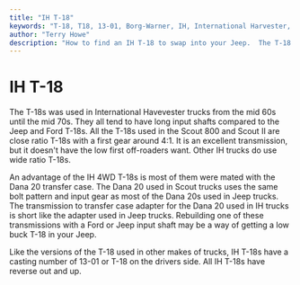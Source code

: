 ```yaml
---
title: "IH T-18"
keywords: "T-18, T18, 13-01, Borg-Warner, IH, International Harvester, Scout, transmission, granny"
author: "Terry Howe"
description: "How to find an IH T-18 to swap into your Jeep.  The T-18 is a heavy duty, granny low, four speed manul transmission."
---
```

# IH T-18

The T-18s was used in International Havevester trucks from the mid 60s until the mid 70s. They all tend to have long input shafts compared to the Jeep and Ford T-18s. All the T-18s used in the Scout 800 and Scout II are close ratio T-18s with a first gear around 4:1. It is an excellent transmission, but it doesn't have the low first off-roaders want. Other IH trucks do use wide ratio T-18s.

An advantage of the IH 4WD T-18s is most of them were mated with the Dana 20 transfer case. The Dana 20 used in Scout trucks uses the same bolt pattern and input gear as most of the Dana 20s used in Jeep trucks. The transmission to transfer case adapter for the Dana 20 used in IH trucks is short like the adapter used in Jeep trucks. Rebuilding one of these transmissions with a Ford or Jeep input shaft may be a way of getting a low buck T-18 in your Jeep.

Like the versions of the T-18 used in other makes of trucks, IH T-18s have a casting number of 13-01 or T-18 on the drivers side. All IH T-18s have reverse out and up.
